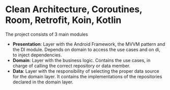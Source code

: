 # Clean Architecture, Coroutines, Room, Retrofit, Koin, Kotlin

The project consists of 3 main modules

* __Presentation__: Layer with the Android Framework, the MVVM pattern and the DI module. Depends on domain to access the use cases and on di, to inject dependencies.
* __Domain__: Layer with the business logic. Contains the use cases, in charge of calling the correct repository or data member.
* __Data__: Layer with the responsibility of selecting the proper data source for the domain layer. It contains the implementations of  the repositories declared in the domain layer.
